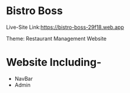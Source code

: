 # Bistro Boss

Live-Site Link:https://bistro-boss-29f18.web.app

Theme: Restaurant Management Website
# Website Including-
* NavBar
* Admin
